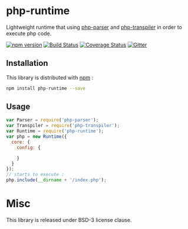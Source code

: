 # php-runtime

Lightweight runtime that using [php-parser](https://github.com/glayzzle/php-parser) and [php-transpiler](https://github.com/glayzzle/php-transpiler) in order to execute php code.

[![npm version](https://badge.fury.io/js/php-runtime.svg)](https://www.npmjs.com/package/php-runtime)
[![Build Status](https://travis-ci.org/glayzzle/php-runtime.svg?branch=master)](https://travis-ci.org/glayzzle/php-runtime)
[![Coverage Status](https://coveralls.io/repos/github/glayzzle/php-runtime/badge.svg?branch=master)](https://coveralls.io/github/glayzzle/php-runtime?branch=master)
[![Gitter](https://img.shields.io/badge/GITTER-join%20chat-green.svg)](https://gitter.im/glayzzle/Lobby)

Installation
------------

This library is distributed with [npm](https://www.npmjs.com/package/php-runtime) :

```sh
npm install php-runtime --save
```

Usage
-----

```js
var Parser = require('php-parser');
var Transpiler = require('php-transpiler');
var Runtime = require('php-runtime');
var php = new Runtime({
  core: {
    config: {

    }
  }
});
// starts to execute :
php.include(__dirname + '/index.php');
```

# Misc

This library is released under BSD-3 license clause.
